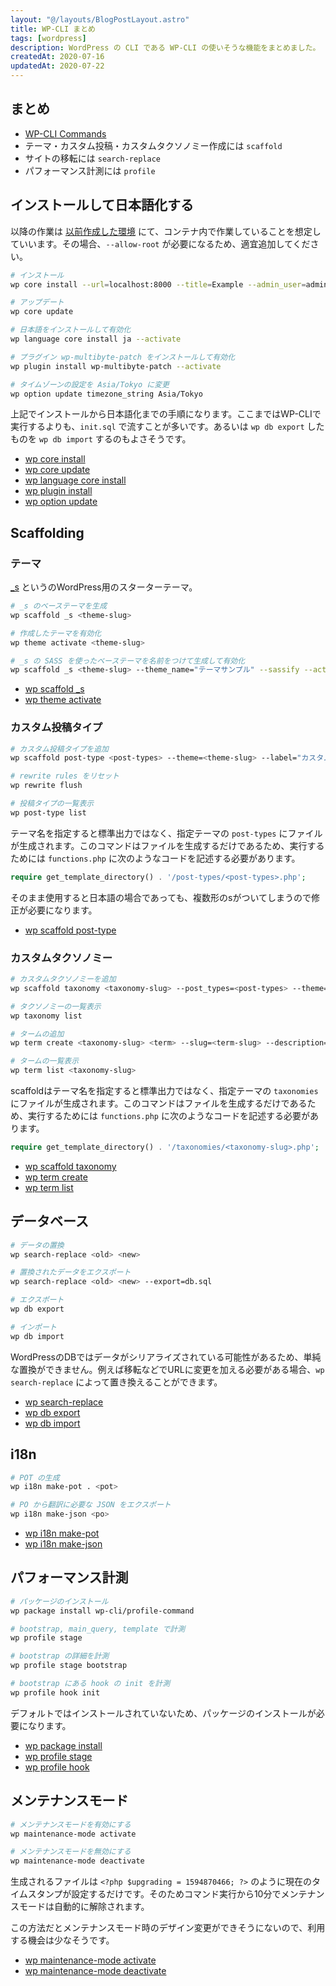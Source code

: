 ```yaml
---
layout: "@/layouts/BlogPostLayout.astro"
title: WP-CLI まとめ
tags: [wordpress]
description: WordPress の CLI である WP-CLI の使いそうな機能をまとめました。
createdAt: 2020-07-16
updatedAt: 2020-07-22
---
```


## まとめ

- [WP-CLI Commands](https://developer.wordpress.org/cli/commands/)
- テーマ・カスタム投稿・カスタムタクソノミー作成には `scaffold`
- サイトの移転には `search-replace`
- パフォーマンス計測には `profile`

## インストールして日本語化する

以降の作業は [以前作成した環境](/blog/wordpress-docker/) にて、コンテナ内で作業していることを想定していいます。その場合、`--allow-root` が必要になるため、適宜追加してください。

```sh
# インストール
wp core install --url=localhost:8000 --title=Example --admin_user=admin --admin_password=password --admin_email=admin@example.com

# アップデート
wp core update

# 日本語をインストールして有効化
wp language core install ja --activate

# プラグイン wp-multibyte-patch をインストールして有効化
wp plugin install wp-multibyte-patch --activate

# タイムゾーンの設定を Asia/Tokyo に変更
wp option update timezone_string Asia/Tokyo
```

上記でインストールから日本語化までの手順になります。ここまではWP-CLIで実行するよりも、`init.sql` で流すことが多いです。あるいは `wp db export` したものを `wp db import` するのもよさそうです。

- [wp core install](https://developer.wordpress.org/cli/commands/core/install/)
- [wp core update](https://developer.wordpress.org/cli/commands/core/update/)
- [wp language core install](https://developer.wordpress.org/cli/commands/language/core/install/)
- [wp plugin install](https://developer.wordpress.org/cli/commands/plugin/install/)
- [wp option update](https://developer.wordpress.org/cli/commands/option/update/)

## Scaffolding

### テーマ

[\_s](https://github.com/automattic/_s) というのWordPress用のスターターテーマ。

```sh
# _s のベーステーマを生成
wp scaffold _s <theme-slug>

# 作成したテーマを有効化
wp theme activate <theme-slug>

# _s の SASS を使ったベーステーマを名前をつけて生成して有効化
wp scaffold _s <theme-slug> --theme_name="テーマサンプル" --sassify --activate
```

- [wp scaffold \_s](https://developer.wordpress.org/cli/commands/scaffold/_s/)
- [wp theme activate](https://developer.wordpress.org/cli/commands/theme/activate/)

### カスタム投稿タイプ

```sh
# カスタム投稿タイプを追加
wp scaffold post-type <post-types> --theme=<theme-slug> --label="カスタム投稿サンプル"

# rewrite rules をリセット
wp rewrite flush

# 投稿タイプの一覧表示
wp post-type list
```

テーマ名を指定すると標準出力ではなく、指定テーマの `post-types` にファイルが生成されます。このコマンドはファイルを生成するだけであるため、実行するためには `functions.php` に次のようなコードを記述する必要があります。

```php
require get_template_directory() . '/post-types/<post-types>.php';
```

そのまま使用すると日本語の場合であっても、複数形のsがついてしまうので修正が必要になります。

- [wp scaffold post-type](https://developer.wordpress.org/cli/commands/scaffold/post-type/)

### カスタムタクソノミー

```sh
# カスタムタクソノミーを追加
wp scaffold taxonomy <taxonomy-slug> --post_types=<post-types> --theme=<theme-slug> --label="カスタムタクソノミーサンプル"

# タクソノミーの一覧表示
wp taxonomy list

# タームの追加
wp term create <taxonomy-slug> <term> --slug=<term-slug> --description=<description>

# タームの一覧表示
wp term list <taxonomy-slug>
```

scaffoldはテーマ名を指定すると標準出力ではなく、指定テーマの `taxonomies` にファイルが生成されます。このコマンドはファイルを生成するだけであるため、実行するためには `functions.php` に次のようなコードを記述する必要があります。

```php
require get_template_directory() . '/taxonomies/<taxonomy-slug>.php';
```

- [wp scaffold taxonomy](https://developer.wordpress.org/cli/commands/scaffold/taxonomy/)
- [wp term create](https://developer.wordpress.org/cli/commands/term/create/)
- [wp term list](https://developer.wordpress.org/cli/commands/term/list/)

## データベース

```sh
# データの置換
wp search-replace <old> <new>

# 置換されたデータをエクスポート
wp search-replace <old> <new> --export=db.sql

# エクスポート
wp db export

# インポート
wp db import
```

WordPressのDBではデータがシリアライズされている可能性があるため、単純な置換ができません。例えば移転などでURLに変更を加える必要がある場合、`wp search-replace` によって置き換えることができます。

- [wp search-replace](https://developer.wordpress.org/cli/commands/search-replace/)
- [wp db export](https://developer.wordpress.org/cli/commands/db/export/)
- [wp db import](https://developer.wordpress.org/cli/commands/db/import/)

## i18n

```sh
# POT の生成
wp i18n make-pot . <pot>

# PO から翻訳に必要な JSON をエクスポート
wp i18n make-json <po>
```

- [wp i18n make-pot](https://developer.wordpress.org/cli/commands/i18n/make-pot/)
- [wp i18n make-json](https://developer.wordpress.org/cli/commands/i18n/make-json/)

## パフォーマンス計測

```sh
# パッケージのインストール
wp package install wp-cli/profile-command

# bootstrap, main_query, template で計測
wp profile stage

# bootstrap の詳細を計測
wp profile stage bootstrap

# bootstrap にある hook の init を計測
wp profile hook init
```

デフォルトではインストールされていないため、パッケージのインストールが必要になります。

- [wp package install](https://developer.wordpress.org/cli/commands/package/install/)
- [wp profile stage](https://developer.wordpress.org/cli/commands/profile/stage/)
- [wp profile hook](https://developer.wordpress.org/cli/commands/profile/hook/)

## メンテナンスモード

```sh
# メンテナンスモードを有効にする
wp maintenance-mode activate

# メンテナンスモードを無効にする
wp maintenance-mode deactivate
```

生成されるファイルは `<?php $upgrading = 1594870466; ?>` のように現在のタイムスタンプが設定するだけです。そのためコマンド実行から10分でメンテナンスモードは自動的に解除されます。

この方法だとメンテナンスモード時のデザイン変更ができそうにないので、利用する機会は少なそうです。

- [wp maintenance-mode activate](https://developer.wordpress.org/cli/commands/maintenance-mode/activate/)
- [wp maintenance-mode deactivate](https://developer.wordpress.org/cli/commands/maintenance-mode/deactivate/)
